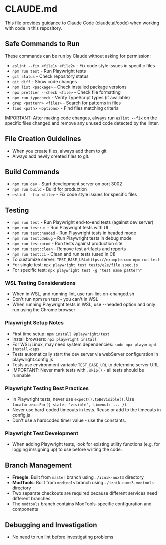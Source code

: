 # CLAUDE.md

This file provides guidance to Claude Code (claude.ai/code) when working with code in this repository.

## Safe Commands to Run
These commands can be run by Claude without asking for permission:
- `eslint --fix <file1> <file2>` - Fix code style issues in specific files
- `npm run test` - Run Playwright tests
- `git status` - Check repository status
- `git diff` - Show code changes
- `npm list <package>` - Check installed package versions
- `npx prettier --check <file>` - Check file formatting
- `npm run typecheck` - Verify TypeScript types (if available)
- `grep <pattern> <files>` - Search for patterns in files
- `find <path> <options>` - Find files matching criteria

IMPORTANT: After making code changes, always run `eslint --fix` on the specific files changed and remove any unused code detected by the linter.

## File Creation Guidelines
- When you create files, always add them to git
- Always add newly created files to git.  

## Build Commands
- `npm run dev` - Start development server on port 3002
- `npm run build` - Build for production
- `eslint --fix <file>` - Fix code style issues for specific files

## Testing
- `npm run test` - Run Playwright end-to-end tests (against dev server)
- `npm run test:ui` - Run Playwright tests with UI
- `npm run test:headed` - Run Playwright tests in headed mode
- `npm run test:debug` - Run Playwright tests in debug mode
- `npm run test:prod` - Run tests against production site
- `npm run test:clean` - Remove test artifacts and reports
- `npm run test:ci` - Clean and run tests (used in CI)
- To customize server: `TEST_BASE_URL=https://example.com npm run test`
- For single test: `npx playwright test tests/e2e/file.spec.js`
- For specific test: `npx playwright test -g "test name pattern"`

### WSL Testing Considerations
- When in WSL, and running lint, use run-lint-on-changed.sh
- Don't run npm run test - you can't in WSL
- When running Playwright tests in WSL, use --headed option and only run using the Chrome browser

### Playwright Setup Notes
- First time setup: `npm install @playwright/test`
- Install browsers: `npx playwright install`
- For WSL/Linux, may need system dependencies: `sudo npx playwright install-deps`
- Tests automatically start the dev server via webServer configuration in playwright.config.js
- Tests use environment variable `TEST_BASE_URL` to determine server URL
- IMPORTANT: Never mark tests with `.skip()` - all tests should be runnable

### Playwright Testing Best Practices
- In Playwright tests, never use `expect().toBeVisible()`. Use `locator.waitFor({ state: 'visible', timeout: ... })`
- Never use hard-coded timeouts in tests.  Reuse or add to the timeouts in config.js
- Don't use a hardcoded timer value - use the constants.

### Playwright Test Development
- When adding Playwright tests, look for existing utility functions (e.g. for logging in/signing up) to use before writing the code.

## Branch Management
- **Freegle**: Built from `master` branch using `./iznik-nuxt3` directory
- **ModTools**: Built from `modtools` branch using `./iznik-nuxt3-modtools` directory
- Two separate checkouts are required because different services need different branches
- The `modtools` branch contains ModTools-specific configuration and components

## Debugging and Investigation
- No need to run lint before investigating problems